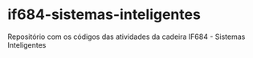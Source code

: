 # if684-sistemas-inteligentes
Repositório com os códigos das atividades da cadeira IF684 - Sistemas Inteligentes
